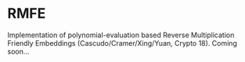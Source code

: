 # RMFE 
Implementation of polynomial-evaluation based Reverse Multiplication Friendly Embeddings (Cascudo/Cramer/Xing/Yuan, Crypto 18). Coming soon...
